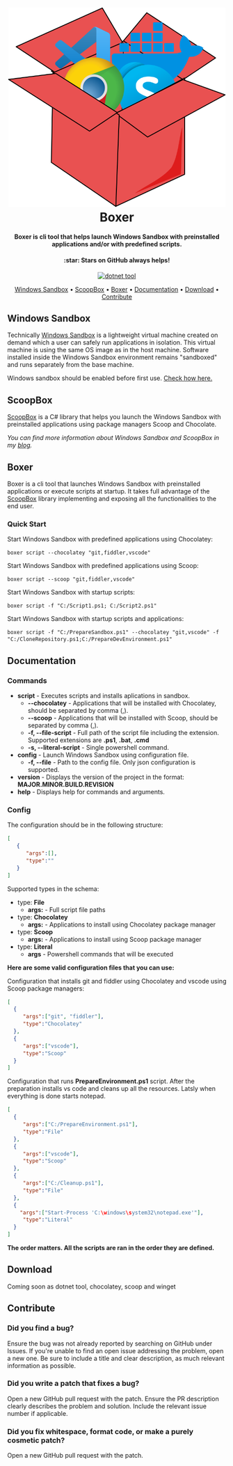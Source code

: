 <h1 align="center">
  <br>
  <img width="500" alt="scoopBoxLogo" src="assets/Icon.png">
  <br>
  Boxer
  <br>
</h1>

<h4 align="center">Boxer is cli tool that helps launch Windows Sandbox with preinstalled applications and/or with predefined scripts.</h4>
<h4 align="center">:star: Stars on GitHub always helps!</h4>

<p align="center">
  <a href="https://www.nuget.org/packages/ScoopBox/">
    <img src="https://img.shields.io/badge/boxer-dotnet%20tool-red" alt="dotnet tool">
  </a>
</p>

<p align="center">
  <a href="#windows-sandbox">Windows Sandbox</a> •
  <a href="#scoopbox">ScoopBox</a> •
  <a href="#boxer">Boxer</a> •
  <a href="#documentation">Documentation</a> •
  <a href="#download">Download</a> •
  <a href="#contribute">Contribute</a>
</p>

## Windows Sandbox
Technically [Windows Sandbox](https://docs.microsoft.com/en-us/windows/security/threat-protection/windows-sandbox/windows-sandbox-overview "Windows Sandbox Documentation") is a lightweight virtual machine created on demand which a user can safely run applications in isolation. This virtual machine is using the same OS image as in the host machine. Software installed inside the Windows Sandbox environment remains "sandboxed" and runs separately from the base machine.

Windows sandbox should be enabled before first use. [Check how here.](https://docs.microsoft.com/en-us/windows/security/threat-protection/windows-sandbox/windows-sandbox-overview#installation "Windows Sandbox Installation")

## ScoopBox
[ScoopBox](https://github.com/hasan-hasanov/ScoopBox) is a C# library that helps you launch the Windows Sandbox with preinstalled applications using package managers Scoop and Chocolate.

_You can find more information about Windows Sandbox and ScoopBox in my [blog](https://hasan-hasanov.com/2020/11/25/scoopbox/)._

## Boxer
Boxer is a cli tool that launches Windows Sandbox with preinstalled applications or execute scripts at startup. It takes full advantage of the [ScoopBox](https://github.com/hasan-hasanov/ScoopBox) library implementing and exposing all the functionalities to the end user.

### Quick Start
Start Windows Sandbox with predefined applications using Chocolatey:
```
boxer script --chocolatey "git,fiddler,vscode"
```

Start Windows Sandbox with predefined applications using Scoop:
```
boxer script --scoop "git,fiddler,vscode"
```

Start Windows Sandbox with startup scripts:
```
boxer script -f "C:/Script1.ps1; C:/Script2.ps1"
```

Start Windows Sandbox with startup scripts and applications:
```
boxer script -f "C:/PrepareSandbox.ps1" --chocolatey "git,vscode" -f "C:/CloneRepository.ps1;C:/PrepareDevEnvironment.ps1"
```
## Documentation
### Commands

* **script** - Executes scripts and installs aplications in sandbox.
  * **--chocolatey** - Applications that will be installed with Chocolatey, should be separated by comma (,).
  * **--scoop** - Applications that will be installed with Scoop, should be separated by comma (,).
  * **-f, --file-script** - Full path of the script file including the extension. Supported extensions are **.ps1**, **.bat**, **.cmd**
  * **-s, --literal-script** - Single powershell command.
* **config** - Launch Windows Sandbox using configuration file.
  * **-f, --file** - Path to the config file. Only json configuration is supported.
* **version** - Displays the version of the project in the format: **MAJOR.MINOR.BUILD.REVISION**
* **help** - Displays help for commands and arguments.

### Config
The configuration should be in the following structure:

```json
[
   {
      "args":[],
      "type":""
   }
]
```
Supported types in the schema:
* type: **File**
  * **args:** - Full script file paths
* type: **Chocolatey**
  * **args:** - Applications to install using Chocolatey package manager
* type: **Scoop**
  * **args:** - Applications to install using Scoop package manager
* type: **Literal**
  * **args** - Powershell commands that will be executed
  
 **Here are some valid configuration files that you can use:**
 
 Configuration that installs git and fiddler using Chocolatey and vscode using Scoop package managers:
 
 ```json
 [
   {
      "args":["git", "fiddler"],
      "type":"Chocolatey"
   },
   {
      "args":["vscode"],
      "type":"Scoop"
   }
]
 ```
 
 Configuration that runs **PrepareEnvironment.ps1** script. After the preparation installs vs code and cleans up all the resources. Latsly when everything is done starts notepad.
 ```json
 [
   {
      "args":["C:/PrepareEnvironment.ps1"],
      "type":"File"
   },
   {
      "args":["vscode"],
      "type":"Scoop"
   },
   {
      "args":["C:/Cleanup.ps1"],
      "type":"File"
   },
   {
     "args":["Start-Process 'C:\windows\system32\notepad.exe'"],
      "type":"Literal"
   }
]
 ```
**The order matters. All the scripts are ran in the order they are defined.**

## Download

Coming soon as dotnet tool, chocolatey, scoop and winget

## Contribute

### Did you find a bug?

Ensure the bug was not already reported by searching on GitHub under Issues.
If you're unable to find an open issue addressing the problem, open a new one. Be sure to include a title and clear description, as much relevant information as possible.

### Did you write a patch that fixes a bug?

Open a new GitHub pull request with the patch.
Ensure the PR description clearly describes the problem and solution. Include the relevant issue number if applicable.

### Did you fix whitespace, format code, or make a purely cosmetic patch?
Open a new GitHub pull request with the patch.
